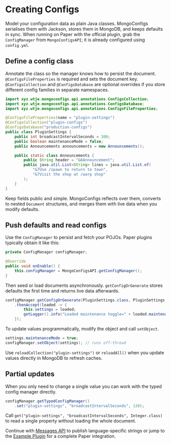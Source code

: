 ﻿# Creating Configs

Model your configuration data as plain Java classes. MongoConfigs serialises them with Jackson, stores them in MongoDB, and keeps defaults in sync. When running on Paper with the official plugin, grab the `ConfigManager` from `MongoConfigsAPI`; it is already configured using `config.yml`.

## Define a config class

Annotate the class so the manager knows how to persist the document. `@ConfigsFileProperties` is required and sets the document key. `@ConfigsCollection` and `@ConfigsDatabase` are optional overrides if you store different config families in separate namespaces.

```java
import xyz.wtje.mongoconfigs.api.annotations.ConfigsCollection;
import xyz.wtje.mongoconfigs.api.annotations.ConfigsDatabase;
import xyz.wtje.mongoconfigs.api.annotations.ConfigsFileProperties;

@ConfigsFileProperties(name = "plugin-settings")
@ConfigsCollection("plugin-configs")
@ConfigsDatabase("production-configs")
public class PluginSettings {
    public int broadcastIntervalSeconds = 300;
    public boolean maintenanceMode = false;
    public Announcements announcements = new Announcements();

    public static class Announcements {
        public String header = "&6Announcement";
        public java.util.List<String> lines = java.util.List.of(
            "&7Use /spawn to return to town",
            "&7Visit the shop at /warp shop"
        );
    }
}
```

Keep fields public and simple. MongoConfigs reflects over them, converts to nested `Document` structures, and merges them with live data when you modify defaults.

## Push defaults and read configs

Use the `ConfigManager` to persist and fetch your POJOs. Paper plugins typically obtain it like this:

```java
private ConfigManager configManager;

@Override
public void onEnable() {
    this.configManager = MongoConfigsAPI.getConfigManager();
}
```

Then seed or load documents asynchronously. `getConfigOrGenerate` stores defaults the first time and returns live data afterwards.

```java
configManager.getConfigOrGenerate(PluginSettings.class, PluginSettings::new)
    .thenAccept(loaded -> {
        this.settings = loaded;
        getLogger().info("Loaded maintenance toggle=" + loaded.maintenanceMode);
    });
```

To update values programmatically, modify the object and call `setObject`.

```java
settings.maintenanceMode = true;
configManager.setObject(settings); // runs off-thread
```

Use `reloadCollection("plugin-settings")` or `reloadAll()` when you update values directly in MongoDB to refresh caches.

## Partial updates

When you only need to change a single value you can work with the typed config manager directly.

```java
configManager.getTypedConfigManager()
    .set("plugin-settings", "broadcastIntervalSeconds", 120);
```

Call `get("plugin-settings", "broadcastIntervalSeconds", Integer.class)` to read a single property without loading the whole document.

Continue with [Messages API](Messages-API) to publish language-specific strings or jump to the [Example Plugin](Example-Plugin) for a complete Paper integration.
